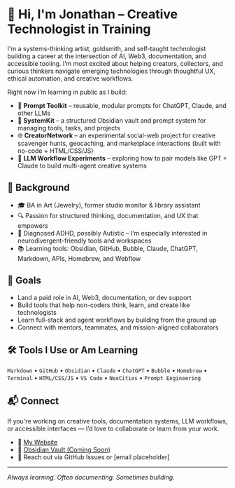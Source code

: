 # 👋 Hi, I'm Jonathan – Creative Technologist in Training

I'm a systems-thinking artist, goldsmith, and self-taught technologist building a career at the intersection of AI, Web3, documentation, and accessible tooling. I’m most excited about helping creators, collectors, and curious thinkers navigate emerging technologies through thoughtful UX, ethical automation, and creative workflows.

Right now I’m learning in public as I build:

- 🧰 **Prompt Toolkit** – reusable, modular prompts for ChatGPT, Claude, and other LLMs
- 🧠 **SystemKit** – a structured Obsidian vault and prompt system for managing tools, tasks, and projects
- 🌐 **CreatorNetwork** – an experimental social-web project for creative scavenger hunts, geocaching, and marketplace interactions (built with no-code + HTML/CSS/JS)
- 🔄 **LLM Workflow Experiments** – exploring how to pair models like GPT + Claude to build multi-agent creative systems

## 🧭 Background

- 🎓 BA in Art (Jewelry), former studio monitor & library assistant
- 🔍 Passion for structured thinking, documentation, and UX that empowers
- 🧠 Diagnosed ADHD, possibly Autistic – I’m especially interested in neurodivergent-friendly tools and workspaces
- 📚 Learning tools: Obsidian, GitHub, Bubble, Claude, ChatGPT, Markdown, APIs, Homebrew, and Webflow

## 🚀 Goals

- Land a paid role in AI, Web3, documentation, or dev support
- Build tools that help non-coders think, learn, and create like technologists
- Learn full-stack and agent workflows by building from the ground up
- Connect with mentors, teammates, and mission-aligned collaborators

## 🛠 Tools I Use or Am Learning

`Markdown` • `GitHub` • `Obsidian` • `Claude` • `ChatGPT` • `Bubble` • `Homebrew` • `Terminal` • `HTML/CSS/JS` • `VS Code` • `NeoCities` • `Prompt Engineering`

## 📬 Connect

If you're working on creative tools, documentation systems, LLM workflows, or accessible interfaces — I’d love to collaborate or learn from your work.

- 🔗 [My Website](https://dbahomework.neocities.org)
- 🧠 [Obsidian Vault (Coming Soon)]()
- 💌 Reach out via GitHub Issues or [email placeholder]

---

*Always learning. Often documenting. Sometimes building.*
